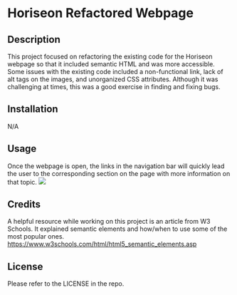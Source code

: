 # Horiseon Refactored Webpage

## Description

This project focused on refactoring the existing code for the Horiseon webpage so that it included semantic HTML and was more accessible. Some issues with the existing code included a non-functional link, lack of alt tags on the images, and unorganized CSS attributes. Although it was challenging at times, this was a good exercise in finding and fixing bugs.

## Installation

N/A

## Usage

Once the webpage is open, the links in the navigation bar will quickly lead the user to the corresponding section on the page with more information on that topic. 
<img src="01-HTML-Git-CSS/02-Challenge/Assets/01-html-css-git-homework-demo.png"/>

## Credits

A helpful resource while working on this project is an article from W3 Schools. It explained semantic elements and how/when to use some of the most popular ones.
https://www.w3schools.com/html/html5_semantic_elements.asp 

## License

Please refer to the LICENSE in the repo.
